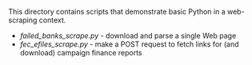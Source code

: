 This directory contains scripts that demonstrate basic Python in a web-scraping context.

* *failed_banks_scrape.py* - download and parse a single Web page
* *fec_efiles_scrape.py* - make a POST request to fetch links for (and download) campaign finance reports 

